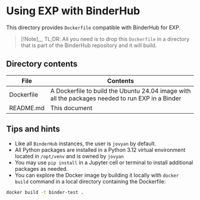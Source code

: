 # Using EXP with BinderHub

This directory provides `Dockerfile` compatible with BinderHub for
EXP.

> [!Note]__
> TL;DR: All you need is to drop this `Dockerfile` in a directory
> that is part of the BinderHub repository and it will build.


## Directory contents

| File              | Contents |
| ---               | ---      |
| Dockerfile        | A Dockerfile to build the Ubuntu 24.04 image with all the packages needed to run EXP in a Binder
| README.md         | This document |


## Tips and hints
- Like all `BinderHub` instances, the user is `jovyan` by default.
- All Python packages are installed in a Python 3.12 virtual
environment located in `/opt/venv` and is owned by `jovyan`
- You may use `pip install` in a Jupyter cell or terminal to install
additional packages as needed.
- You can explore the Docker image by building it locally with
`docker build` command in a local directory containing the Dockerfile:
```bash
docker build -t binder-test .
```
